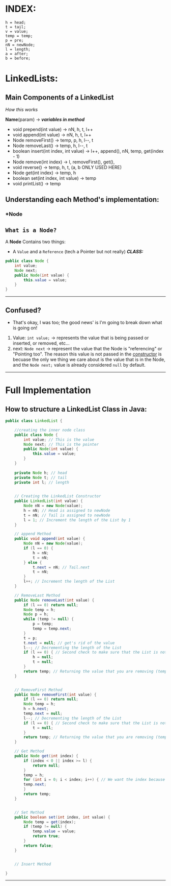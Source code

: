 
# INDEX: 
```
h = head;
t = tail;
v = value;
temp = temp;
p = pre;
nN = newNode;
l = length;
a = after;
b = before;
```

# LinkedLists:

## Main Components of a LinkedList

*How this works*

**Name**(param) -> ***variables in method***

* void prepend(int value) -> nN, h, t, l++ 
* void append(int value) -> nN, h, t, l++ 
* Node removeFirst() -> temp, p, h, l--, t
* Node removeLast() -> temp, h, l--, t 
* boolean insert(int index, int value) -> l++, append(), nN, temp, get(index - 1)
* Node remove(int index) -> l, removeFirst(), get(),  
* void reverse() -> temp, h, t, (a, b ONLY USED HERE)
* Node get(int index) -> temp, h
* boolean set(int index, int value) -> temp 
* void printList() -> temp

## Understanding each Method's implementation:

### ***Node**
`What is a Node?`
------------------------------------------------
A **Node** Contains two things:
- A `Value` and a `Reference` (tech a Pointer but not really)
***CLASS:***
```java
public class Node {
    int value;
    Node next;
    public Node(int value) {
        this.value = value;
    }
}
```
------------------------------------------------
## Confused?
- That's okay, I was too; the good news' is I'm going to break down what is going on!

1) Value:
    `int value;` -> represents the value that is being passed or inserted, or removed, etc...
2) next:
    `Node next` -> represent the value that the Node is "referencing" or "Pointing too". 
    The reason this value is not passed in the [constructor](https://en.wikipedia.org/wiki/Constructor_(object-oriented_programming)) is becuase the 
    only we thing we care about is the value that is in the Node, and the `Node next;` value is already considered `null` by default. 


--------------------------------------------
# Full Implementation

## How to structure a LinkedList Class in Java:

```java
public class LinkedList {

    //creating the inner node class 
    public class Node {
        int value; // This is the value
        Node next; // This is the pointer
        public Node(int value) { 
            this.value = value;
        }
    }
 
    private Node h; // head
    private Node t; // tail
    private int l; // length
   

    // Creating the LinkedList Constructor
    public LinkedList(int value) {
        Node nN = new Node(value);
        h = nN; // Head is assigned to newNode
        t = nN; // Tail is assigned to newNode
        l = 1; // Increment the length of the List by 1
    }

    // append Method 
    public void append(int value) {
        Node nN = new Node(value);
        if (l == 0) {
            h = nN;
            t = nN;
        } else {
            t.next = nN; // Tail.next
            t = nN;  
        }
        l++; // Increment the length of the List
    }

    // RemoveLast Method
    public Node removeLast(int value) {
        if (l == 0) return null;
        Node temp = h;
        Node p = h;
        while (temp != null) {
            p = temp;
            temp = temp.next;
        }
        t = p;
        t.next = null; // get's rid of the value
        l--; // Decrementing the length of the List
        if (l == 0) { // Second check to make sure that the List is not empty at this point
            h = null;
            t = null;
        }
        return temp; // Returning the value that you are removing (temp)
    }


    // RemoveFirst Method
    public Node removeFirst(int value) {
        if (l == 0) return null;
        Node temp = h;
        h = h.next;
        temp.next = null;
        l--; // Decrementing the length of the List
        if (l == 0) { // Second check to make sure that the List is not empty at this point
            t = null;
        }
        return temp; // Returning the value that you are removing (temp)
    }

    // Get Method
    public Node get(int index) {
        if (index < 0 || index >= l) {
            return null;
        }
        temp = h;
        for (int i = 0; i < index; i++) { // We want the index because that is what the user wants returned... 
        temp.next;
        }
        return temp;
    }


    // Set Method
    public boolean set(int index, int value) {
        Node temp = get(index);
        if (temp != null) {
            temp.value = value;
            return true;
        }
        return false;
    }


    // Insert Method

}


```


--------------------------------------------------------------




